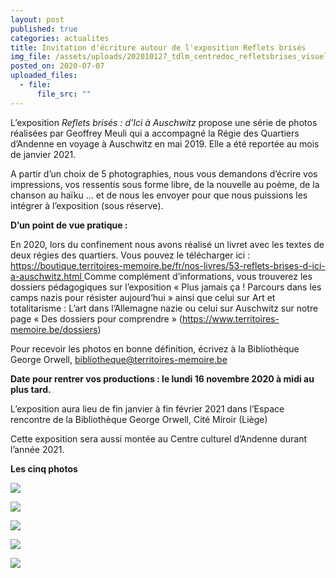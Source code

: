 ```yaml
---
layout: post
published: true
categories: actualites
title: Invitation d'écriture autour de l'exposition Reflets brisés
img_file: /assets/uploads/202010127_tdlm_centredoc_refletsbrises_visuelsitetm.jpg
posted_on: 2020-07-07
uploaded_files:
  - file:
      file_src: ""
---
```

L’exposition *Reflets brisés : d’Ici à Auschwitz* propose une série de photos réalisées par Geoffrey Meuli qui a accompagné la Régie des Quartiers d’Andenne en voyage à Auschwitz en mai 2019. Elle a été reportée au mois de janvier 2021.

A partir d’un choix de 5 photographies, nous vous demandons d’écrire vos impressions, vos ressentis sous forme libre, de la nouvelle au poème, de la chanson au haïku … et de nous les envoyer pour que nous puissions les intégrer à l’exposition (sous réserve).

**D’un point de vue pratique :**

En 2020, lors du confinement nous avons réalisé un livret avec les textes de deux régies des quartiers. Vous pouvez le télécharger ici : [https://boutique.territoires-memoire.be/fr/nos-livres/53-reflets-brises-d-ici-a-auschwitz.html ](https://boutique.territoires-memoire.be/fr/nos-livres/53-reflets-brises-d-ici-a-auschwitz.html)
Comme complément d’informations, vous trouverez les dossiers pédagogiques sur l’exposition « Plus jamais ça ! Parcours dans les camps nazis pour résister aujourd’hui » ainsi que celui sur Art et totalitarisme : L’art dans l’Allemagne nazie ou celui sur Auschwitz sur notre page « Des dossiers pour comprendre » (<https://www.territoires-memoire.be/dossiers>)

Pour recevoir les photos en bonne définition, écrivez à la Bibliothèque George Orwell, [bibliotheque@territoires-memoire.be](mailto:bibliotheque@territoires-memoire.be)

**Date pour rentrer vos productions : le lundi 16 novembre 2020 à midi au plus tard.**

L’exposition aura lieu de fin janvier à fin février 2021 dans l’Espace rencontre de la Bibliothèque George Orwell, Cité Miroir (Liège)

Cette exposition sera aussi montée au Centre culturel d’Andenne durant l’année 2021.

**Les cinq photos**

![](/assets/uploads/th-a-188-2_web.jpg)

![](/assets/uploads/th-a-354-2_web.jpg)

![](/assets/uploads/th-auschwitz-g.-meuli-7_web.jpg)

![](/assets/uploads/th-auschwitz-g.-meuli-13_web.jpg)

![](/assets/uploads/th-auschwitz-g.-meuli-18_web.jpg)